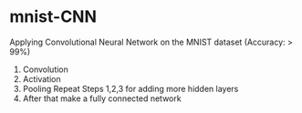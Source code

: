 # mnist-CNN
Applying Convolutional Neural Network on the MNIST dataset (Accuracy: > 99%)

1. Convolution
2. Activation
3. Pooling
Repeat Steps 1,2,3 for adding more hidden layers
4. After that make a fully connected network
